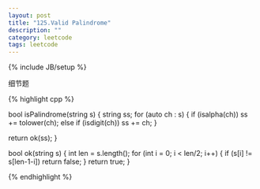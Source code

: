 ```yaml
---
layout: post
title: "125.Valid Palindrome"
description: ""
category: leetcode
tags: leetcode
---
```

{% include JB/setup %}

细节题

{% highlight cpp %}

bool isPalindrome(string s) {
  string ss;
  for (auto ch : s) {
    if (isalpha(ch))
      ss += tolower(ch);
    else if (isdigit(ch))
        ss += ch;
  }

  return ok(ss);
}

bool ok(string s) {
  int len = s.length();
  for (int i = 0; i < len/2; i++) {
    if (s[i] != s[len-1-i])
      return false;
  }
  return true;
}

{% endhighlight %}